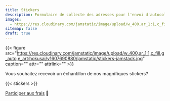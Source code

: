 ```yaml
---
title: Stickers
description: Formulaire de collecte des adresses pour l'envoi d'autocollants jamstatic
images:
  - https://res.cloudinary.com/jamstatic/image/upload/w_400,ar_1:1,c_fill,g_auto,e_art:hokusai/v1607690880/jamstatic/stickers-jamstack.jpg
sitemap: false
draft: true
---
```


{{< figure src="https://res.cloudinary.com/jamstatic/image/upload/w_400,ar_1:1,c_fill,g_auto,e_art:hokusai/v1607690880/jamstatic/stickers-jamstack.jpg" caption="" attr="" attrlink="" >}}

Vous souhaitez recevoir un échantillon de nos magnifiques stickers?

{{< stickers >}}

[Participer aux frais](https://opencollective.com/jamstatic) 🙏
